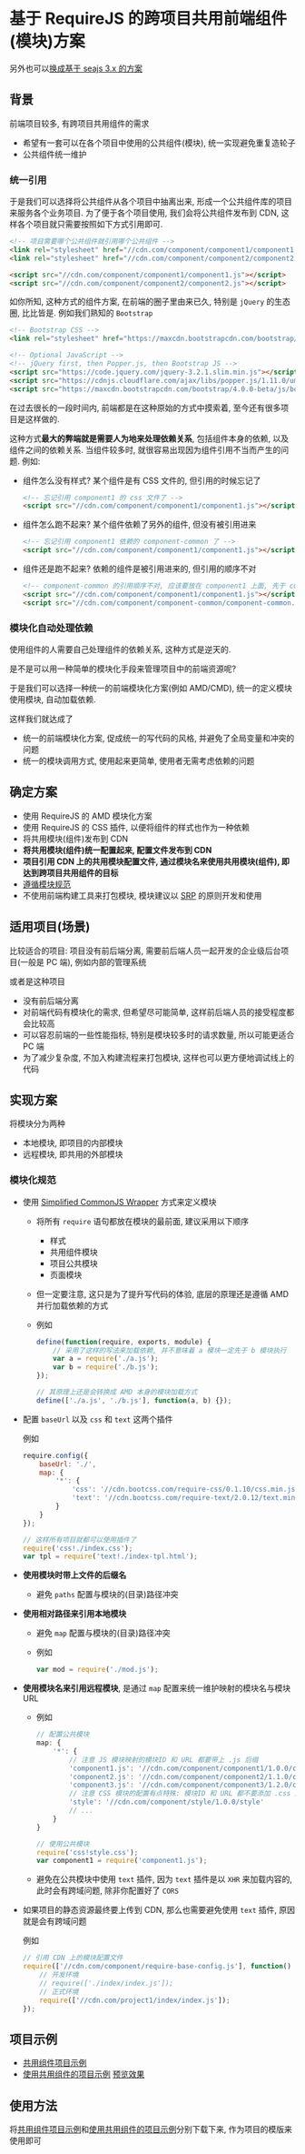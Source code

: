 # 基于 RequireJS 的跨项目共用前端组件(模块)方案

另外也可以[换成基于 seajs 3.x 的方案](https://github.com/ufologist/requirejs-component/blob/master/seajs.md)

## 背景

前端项目较多, 有跨项目共用组件的需求

* 希望有一套可以在各个项目中使用的公共组件(模块), 统一实现避免重复造轮子
* 公共组件统一维护

### 统一引用

于是我们可以选择将公共组件从各个项目中抽离出来, 形成一个公共组件库的项目来服务各个业务项目.
为了便于各个项目使用, 我们会将公共组件发布到 CDN, 这样各个项目就只需要按照如下方式引用即可.

```html
<!-- 项目需要哪个公共组件就引用哪个公共组件 -->
<link rel="stylesheet" href="//cdn.com/component/component1/component1.css">
<link rel="stylesheet" href="//cdn.com/component/component2/component2.css">

<script src="//cdn.com/component/component1/component1.js"></script>
<script src="//cdn.com/component/component2/component2.js"></script>
```

如你所知, 这种方式的组件方案, 在前端的圈子里由来已久, 特别是 `jQuery` 的生态圈, 比比皆是. 例如我们熟知的 `Bootstrap`

```html
<!-- Bootstrap CSS -->
<link rel="stylesheet" href="https://maxcdn.bootstrapcdn.com/bootstrap/4.0.0-beta/css/bootstrap.min.css">

<!-- Optional JavaScript -->
<!-- jQuery first, then Popper.js, then Bootstrap JS -->
<script src="https://code.jquery.com/jquery-3.2.1.slim.min.js"></script>
<script src="https://cdnjs.cloudflare.com/ajax/libs/popper.js/1.11.0/umd/popper.min.js"></script>
<script src="https://maxcdn.bootstrapcdn.com/bootstrap/4.0.0-beta/js/bootstrap.min.js"></script>
```

在过去很长的一段时间内, 前端都是在这种原始的方式中摸索着, 至今还有很多项目是这样做的.

这种方式**最大的弊端就是需要人为地来处理依赖关系**, 包括组件本身的依赖, 以及组件之间的依赖关系. 当组件较多时, 就很容易出现因为组件引用不当而产生的问题. 例如:

* 组件怎么没有样式? 某个组件是有 CSS 文件的, 但引用的时候忘记了

  ```html
  <!-- 忘记引用 component1 的 css 文件了 -->
  <script src="//cdn.com/component/component1/component1.js"></script>
  ```

* 组件怎么跑不起来? 某个组件依赖了另外的组件, 但没有被引用进来

  ```html
  <!-- 忘记引用 component1 依赖的 component-common 了 -->
  <script src="//cdn.com/component/component1/component1.js"></script>
  ```

* 组件还是跑不起来? 依赖的组件是被引用进来的, 但引用的顺序不对

  ```html
  <!-- component-common 的引用顺序不对, 应该要放在 component1 上面, 先于 component1 执行 -->
  <script src="//cdn.com/component/component1/component1.js"></script>
  <script src="//cdn.com/component/component-common/component-common.js"></script>
  ```

### 模块化自动处理依赖

使用组件的人需要自己处理组件的依赖关系, 这种方式是逆天的.

是不是可以用一种简单的模块化手段来管理项目中的前端资源呢?

于是我们可以选择一种统一的前端模块化方案(例如 AMD/CMD), 统一的定义模块使用模块, 自动加载依赖.

这样我们就达成了
* 统一的前端模块化方案, 促成统一的写代码的风格, 并避免了全局变量和冲突的问题
* 统一的模块调用方式, 使用起来更简单, 使用者无需考虑依赖的问题

## 确定方案

* 使用 RequireJS 的 AMD 模块化方案
* 使用 RequireJS 的 CSS 插件, 以便将组件的样式也作为一种依赖
* 将共用模块(组件)发布到 CDN
* **将共用模块(组件)统一配置起来, 配置文件发布到 CDN**
* **项目引用 CDN 上的共用模块配置文件, 通过模块名来使用共用模块(组件), 即达到跨项目共用组件的目标**
* [遵循模块规范](#模块化规范)
* 不使用前端构建工具来打包模块, 模块建议以 [SRP](https://baike.baidu.com/item/%E5%8D%95%E4%B8%80%E8%81%8C%E8%B4%A3%E5%8E%9F%E5%88%99) 的原则开发和使用

## 适用项目(场景)

比较适合的项目: 项目没有前后端分离, 需要前后端人员一起开发的企业级后台项目(一般是 PC 端), 例如内部的管理系统

或者是这种项目
* 没有前后端分离
* 对前端代码有模块化的需求, 但希望尽可能简单, 这样前后端人员的接受程度都会比较高
* 可以容忍前端的一些性能指标, 特别是模块较多时的请求数量, 所以可能更适合 PC 端
* 为了减少复杂度, 不加入构建流程来打包模块, 这样也可以更方便地调试线上的代码

## 实现方案

将模块分为两种
* 本地模块, 即项目的内部模块
* 远程模块, 即共用的外部模块

### 模块化规范

* 使用 [Simplified CommonJS Wrapper](http://requirejs.org/docs/api.html#cjsmodule) 方式来定义模块
  * 将所有 `require` 语句都放在模块的最前面, 建议采用以下顺序
    * 样式
    * 共用组件模块
    * 项目公共模块
    * 页面模块
  * 但一定要注意, 这只是为了提升写代码的体验, 底层的原理还是遵循 AMD 并行加载依赖的方式
  * 例如

    ```javascript
    define(function(require, exports, module) {
        // 采用了这样的写法来加载依赖, 并不意味着 a 模块一定先于 b 模块执行
        var a = require('./a.js');
        var b = require('./b.js');
    });

    // 其原理上还是会转换成 AMD 本身的模块加载方式
    define(['./a.js', './b.js'], function(a, b) {});
    ```
* 配置 `baseUrl` 以及 `css` 和 `text` 这两个插件

  例如
  ```javascript
  require.config({
      baseUrl: './',
      map: {
          '*': {
              'css': '//cdn.bootcss.com/require-css/0.1.10/css.min.js',
              'text': '//cdn.bootcss.com/require-text/2.0.12/text.min.js'
          }
      }
  });

  // 这样所有项目就都可以使用插件了
  require('css!./index.css');
  var tpl = require('text!./index-tpl.html');
  ```
* **使用模块时带上文件的后缀名**
  * 避免 `paths` 配置与模块的(目录)路径冲突
* **使用相对路径来引用本地模块**
  * 避免 `map` 配置与模块的(目录)路径冲突
  * 例如

    ```javascript
    var mod = require('./mod.js');
    ```
* **使用模块名来引用远程模块**, 是通过 `map` 配置来统一维护映射的模块名与模块 URL
  * 例如

    ```javascript
    // 配置公共模块
    map: {
        '*': {
            // 注意 JS 模块映射的模块ID 和 URL 都要带上 .js 后缀
            'component1.js': '//cdn.com/component/component1/1.0.0/component1.js',
            'component2.js': '//cdn.com/component/component2/1.1.0/component2.js',
            'component3.js': '//cdn.com/component/component3/1.2.0/component3.js',
            // 注意 CSS 模块的配置有点特殊: 模块ID 和 URL 都不要添加 .css 后缀名
            'style': '//cdn.com/component/style/1.0.0/style'
            // ...
        }
    }

    // 使用公共模块
    require('css!style.css');
    var component1 = require('component1.js');
    ```
  * 避免在公共模块中使用 `text` 插件, 因为 `text` 插件是以 `XHR` 来加载内容的, 此时会有跨域问题, 除非你配置好了 `CORS`
* 如果项目的静态资源最终要上传到 CDN, 那么也需要避免使用 `text` 插件, 原因就是会有跨域问题

  例如
  ```javascript
  // 引用 CDN 上的模块配置文件
  require(['//cdn.com/component/require-base-config.js'], function() {
      // 开发环境
      // require(['./index/index.js']);
      // 正式环境
      require(['//cdn.com/project1/index/index.js']);
  });
  ```

## 项目示例

* [共用组件项目示例](https://github.com/ufologist/requirejs-component)
* [使用共用组件的项目示例](https://github.com/ufologist/requirejs-example) [预览效果](https://ufologist.github.io/requirejs-example/index.html)

## 使用方法

将[共用组件项目示例](https://github.com/ufologist/requirejs-component/archive/gh-pages.zip)和[使用共用组件的项目示例](https://github.com/ufologist/requirejs-example/archive/gh-pages.zip)分别下载下来, 作为项目的模版来使用即可